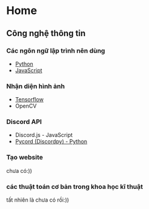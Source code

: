 #  Home

## Công nghệ thông tin

### Các ngôn ngữ lập trình nên dùng
* [Python](https://www.youtube.com/playlist?list=PL33lvabfss1xczCv2BA0SaNJHu_VXsFtg)
* [JavaScript](https://www.youtube.com/playlist?list=PLncHg6Kn2JT5dfQqpVtfNYvv3EBVHHVKo)

### Nhận diện hình ảnh
* [Tensorflow](./C%C3%B4ng%20ngh%E1%BB%87%20th%C3%B4ng%20tin/Tensorflow/tensorflow.html)
* OpenCV

### Discord API
* Discord.js - JavaScript
* [Pycord (Discordpy) - Python](./C%C3%B4ng%20ngh%E1%BB%87%20th%C3%B4ng%20tin/Pycord/pycord.html)

### Tạo website
chưa có:))

### các thuật toán cơ bản trong khoa học kĩ thuật
tất nhiên là chưa có rồi:))